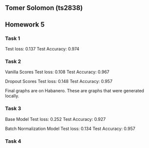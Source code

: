 ## Tomer Solomon (ts2838)
## Homework 5

### Task 1

Test loss: 0.137
Test Accuracy: 0.974

### Task 2

Vanilla Scores
Test loss: 0.108
Test Accuracy: 0.967

Dropout Scores
Test loss: 0.148
Test Accuracy: 0.957

Final graphs are on Habanero. These are graphs that were generated locally.

### Task 3

Base Model
Test loss: 0.252
Test Accuracy: 0.927

Batch Normalization Model
Test loss: 0.134
Test Accuracy: 0.957


### Task 4
